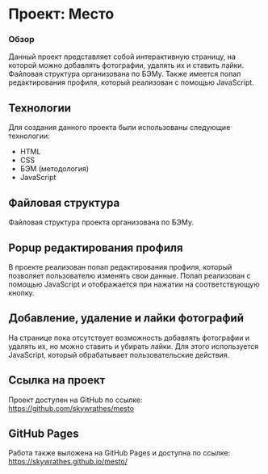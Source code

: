 # Проект: Место

### Обзор

Данный проект представляет собой интерактивную страницу, на которой можно добавлять фотографии, удалять их и ставить лайки. Файловая структура организована по БЭМу. Также имеется попап редактирования профиля, который реализован с помощью JavaScript.

## Технологии

Для создания данного проекта были использованы следующие технологии:

- HTML
- CSS
- БЭМ (методология)
- JavaScript

## Файловая структура

Файловая структура проекта организована по БЭМу. 

## Popup редактирования профиля

В проекте реализован попап редактирования профиля, который позволяет пользователю изменять свои данные. Попап реализован с помощью JavaScript и отображается при нажатии на соответствующую кнопку.

## Добавление, удаление и лайки фотографий

На странице пока отсутствует возможность добавлять фотографии и удалять их, но можно ставить и убирать лайки. Для этого используется JavaScript, который обрабатывает пользовательские действия.

## Ссылка на проект

Проект доступен на GitHub по ссылке: https://github.com/skywrathes/mesto

## GitHub Pages

Работа также выложена на GitHub Pages и доступна по ссылке: https://skywrathes.github.io/mesto/
